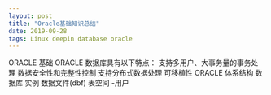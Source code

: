 ```yaml
---  
layout: post  
title: "Oracle基础知识总结"  
date: 2019-09-28  
tags: Linux deepin database oracle   
---  
```

  
ORACLE 基础
ORACLE 数据库具有以下特点：
支持多用户、大事务量的事务处理
数据安全性和完整性控制
支持分布式数据处理
可移植性
ORACLE 体系结构
数据库
实例
数据文件(dbf)
表空间
-用户


<script>
window.location.href='https://blog.csdn.net/qq_39876666/article/details/82764040';
</script>